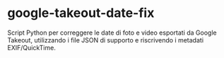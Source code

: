 # google-takeout-date-fix
Script Python per correggere le date di foto e video esportati da Google Takeout, utilizzando i file JSON di supporto e riscrivendo i metadati EXIF/QuickTime.

